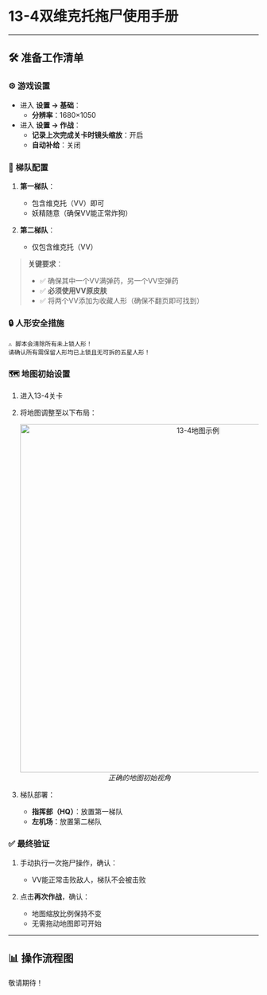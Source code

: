 # 13-4双维克托拖尸使用手册

---

## 🛠 准备工作清单

### ⚙️ 游戏设置
- 进入 **设置 → 基础**：
  - **分辨率**：1680×1050
- 进入 **设置 → 作战**：
  - **记录上次完成关卡时镜头缩放**：开启
  - **自动补给**：关闭

### 👥 梯队配置
1. **第一梯队**：
   - 包含维克托（VV）即可
   - 妖精随意（确保VV能正常炸狗）
   
2. **第二梯队**：
   - 仅包含维克托（VV）
   
> **关键要求**：
> - ✅ 确保其中一个VV满弹药，另一个VV空弹药
> - ✅ **必须使用VV原皮肤**
> - ✅ 将两个VV添加为收藏人形（确保不翻页即可找到）

### 🔒 人形安全措施
```!
⚠️ 脚本会清除所有未上锁人形！
请确认所有需保留人形均已上锁且无可拆的五星人形！
```

### 🗺 地图初始设置
1. 进入13-4关卡
2. 将地图调整至以下布局：
   <p align="center">
     <img alt="13-4地图示例" src="https://cdn.jsdelivr.net/gh/LeonNagant/MaaGF1_Test/example_img/13-4/map_example.png" width="700">
     <br><em>正确的地图初始视角</em>
   </p>

3. 梯队部署：
   - **指挥部（HQ）**：放置第一梯队
   - **左机场**：放置第二梯队

### ✅ 最终验证
1. 手动执行一次拖尸操作，确认：
   - VV能正常击败敌人，梯队不会被击败
   
2. 点击**再次作战**，确认：
   - 地图缩放比例保持不变
   - 无需拖动地图即可开始

---

## 📊 操作流程图
敬请期待！